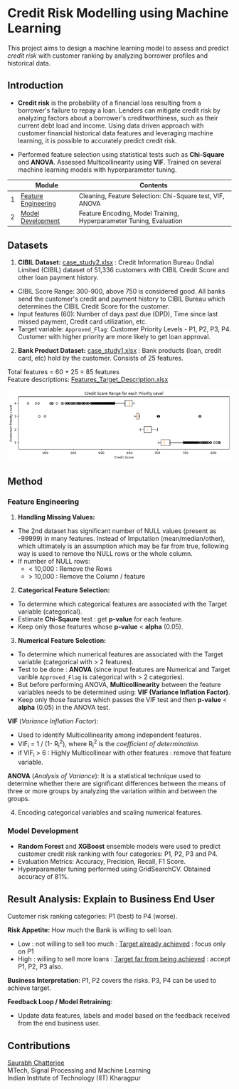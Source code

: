 # Credit Risk Modelling using Machine Learning
 
This project aims to design a machine learning model to assess and predict *credit risk* with customer ranking by analyzing borrower profiles and historical data. 

## Introduction

- **Credit risk** is the probability of a financial loss resulting from a borrower's failure to repay a loan. Lenders can mitigate credit risk by analyzing factors about a borrower's creditworthiness, such as their current debt load and income. Using data driven approach with customer financial historical data features and leveraging machine learning, it is possible to accurately predict credit risk.

- Performed feature selection using statistical tests such as **Chi-Square** and **ANOVA**. Assessed Multicollinearity using **VIF**. Trained on several machine learning models with hyperparameter tuning.


|            | Module                                                       | Contents |
| ---------- | ------------------------------------------------------------ | ------- |
| 1          | [Feature Engineering](https://github.com/chatterjeesaurabh/Credit-Risk-Modelling-using-Machine-Learning/blob/main/Part_1_Feature_Selection.ipynb)                                                 | Cleaning, Feature Selection: Chi-Square test, VIF, ANOVA  |
| 2          | [Model Development](https://github.com/chatterjeesaurabh/Credit-Risk-Modelling-using-Machine-Learning/blob/main/Part_2_Model_Development.ipynb)       | Feature Encoding, Model Training, Hyperparameter Tuning, Evaluation       |



## Datasets

1. **CIBIL Dataset:** [case_study2.xlsx](https://github.com/chatterjeesaurabh/Credit-Risk-Modelling-using-Machine-Learning/blob/main/case_study2.xlsx) : Credit Information Bureau (India) Limited (CIBIL) dataset of 51,336 customers with CIBIL Credit Score and other loan payment history. 
- CIBIL Score Range: 300-900, above 750 is considered good. All banks send the customer's credit and payment history to CIBIL Bureau which determines the CIBIL Credit Score for the customer. 
- Input features (60): Number of days past due (DPD), Time since last missed payment, Credit card utilization, etc.
- Target variable: `Approved_Flag`: Customer Priority Levels - P1, P2, P3, P4. Customer with higher priority are more likely to get loan approval.




2. **Bank Product Dataset:** [case_study1.xlsx](https://github.com/chatterjeesaurabh/Credit-Risk-Modelling-using-Machine-Learning/blob/main/case_study1.xlsx) : Bank products (loan, credit card, etc) hold by the customer. Consists of 25 features.

Total features = 60 + 25 = 85 features \
Feature descriptions: [Features_Target_Description.xlsx](https://github.com/chatterjeesaurabh/Credit-Risk-Modelling-using-Machine-Learning/blob/main/Features_Target_Description.xlsx)

<div align="center">
  <img src="images/Credit_Score_vs_Priority_Levels.png" width="600" />
</div>


## Method

### Feature Engineering

1. **Handling Missing Values:**
- The 2nd dataset has significant number of NULL values (present as -99999) in many features. Instead of Imputation (mean/median/other), which ultimately is an assumption which may be far from true, following way is used to remove the NULL rows or the whole column.
- If number of NULL rows:
  - < 10,000 : Remove the Rows
  - \> 10,000 : Remove the Column / feature

2. **Categorical Feature Selection:**
- To determine which categorical features are associated with the Target variable (categorical).
- Estimate **Chi-Sqaure** test : get **p-value** for each feature.
- Keep only those features whose **p-value** < **alpha** (0.05).

3. **Numerical Feature Selection:**
- To determine which numerical features are associated with the Target variable (categorical with > 2 features).
- Test to be done : **ANOVA** (since input features are Numerical and Target varible `Approved_Flag` is categorical with > 2 categories).
- But before performing ANOVA, **Multicollinearity** between the feature variables needs to be determined using: **VIF (Variance Inflation Factor)**.
- Keep only those features which passes the VIF test and then **p-value** < **alpha** (0.05) in the ANOVA test.

**VIF** (*Variance Inflation Factor*):
- Used to identify Multicollinearity among independent features.
- VIF<sub>i</sub> = 1 / (1- R<sub>i</sub><sup>2</sup>), where R<sub>i</sub><sup>2</sup> is the *coefficient of determination*.
- if VIF<sub>i</sub> > 6 : Highly Multicollinear with other features : remove that feature variable.

**ANOVA** (*Analysis of Variance*): It is a statistical technique used to determine whether there are significant differences between the means of three or more groups by analyzing the variation within and between the groups. 

4. Encoding categorical variables and scaling numerical features.


### Model Development

- **Random Forest** and **XGBoost** ensemble models were used to predict customer credit risk ranking with four categories: P1, P2, P3 and P4.
- Evaluation Metrics: Accuracy, Precision, Recall, F1 Score.
- Hyperparameter tuning performed using GridSearchCV. Obtained accuracy of 81%.

## Result Analysis: Explain to Business End User

Customer risk ranking categories: P1 (best) to P4 (worse).

**Risk Appetite:** How much the Bank is willing to sell loan.
- Low : not willing to sell too much : <U>Target already achieved</U> : focus only on P1
- High : willing to sell more loans : <U>Target far from being achieved</U> : accept P1, P2, P3 also. 

**Business Interpretation**: P1, P2 covers the risks. P3, P4 can be used to achieve target.

**Feedback Loop / Model Retraining**:
- Update data features, labels and model based on the feedback received from the end business user.


## Contributions
[Saurabh Chatterjee](https://github.com/chatterjeesaurabh) </br>
MTech, Signal Processing and Machine Learning </br>
Indian Institute of Technology (IIT) Kharagpur

